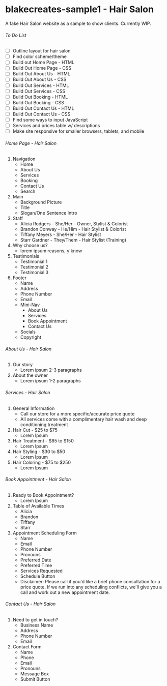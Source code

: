 # blakecreates-sample1 - Hair Salon
A fake Hair Salon website as a sample to show clients. Currently WIP.

###### To Do List
- [ ] Outline layout for hair salon
- [ ] Find color scheme/theme
- [ ] Build out Home Page - HTML
- [ ] Build Out Home Page - CSS
- [ ] Build Out About Us - HTML
- [ ] Build Out About Us - CSS
- [ ] Build Out Services - HTML
- [ ] Build Out Services - CSS
- [ ] Build Out Booking - HTML
- [ ] Build Out Booking - CSS
- [ ] Build Out Contact Us - HTML
- [ ] Build Out Contact Us - CSS
- [ ] Find some ways to input JavaScript
- [ ] Services and prices table w/ descriptions
- [ ] Make site responsive for smaller browsers, tablets, and mobile

###### Home Page - Hair Salon
1. Navigation
    - Home
    - About Us
    - Services
    - Booking
    - Contact Us
    - Search
2. Main
    - Background Picture
    - Title
    - Slogan/One Sentence Intro
3. Staff
    - Alicia Rodgers - She/Her - Owner, Stylist & Colorist
    - Brandon Conway - He/Him - Hair Stylist & Colorist
    - Tiffany Meyers - She/Her - Hair Stylist
    - Starr Gardner - They/Them - Hair Stylist (Training)
4. Why choose us?
    - lorem ipsum reasons, y'know
5. Testimonials
    - Testimonial 1
    - Testimonial 2
    - Testimonial 3
6. Footer
    - Name
    - Address
    - Phone Number
    - Email
    - Mini-Nav
        - About Us
        - Services
        - Book Appointment
        - Contact Us
    - Socials
    - Copyright

###### About Us - Hair Salon
1. Our story
    - Lorem ipsum 2-3 paragraphs
2. About the owner
    - Lorem ipsum 1-2 paragraphs

###### Services - Hair Salon
1. General Information
    - Call our store for a more specific/accurate price quote
    - All services come with a complimentary hair wash and deep conditioning treatment
2. Hair Cut - $25 to $75
    - Lorem Ipsum
3. Hair Treatment - $85 to $150
    - Lorem Ipsum
4. Hair Styling - $30 to $50
    - Lorem Ipsum
5. Hair Coloring - $75 to $250
    - Lorem Ipsum

###### Book Appointment - Hair Salon
1. Ready to Book Appointment?
    - Lorem Ipsum
2. Table of Available Times
    - Alicia
    - Brandon
    - Tiffany
    - Starr
3. Appointment Scheduling Form
    - Name
    - Email
    - Phone Number
    - Pronouns
    - Preferred Date
    - Preferred Time
    - Services Requested
    - Schedule Button
    - Disclaimer: Please call if you'd like a brief phone consultation for a price quote. If we run into any scheduling conflicts, we'll give you a call and work out a new appointment date.

###### Contact Us - Hair Salon
1. Need to get in touch?
    - Business Name
    - Address
    - Phone Number
    - Email
2. Contact Form
    - Name
    - Phone
    - Email
    - Pronouns
    - Message Box
    - Submit Button